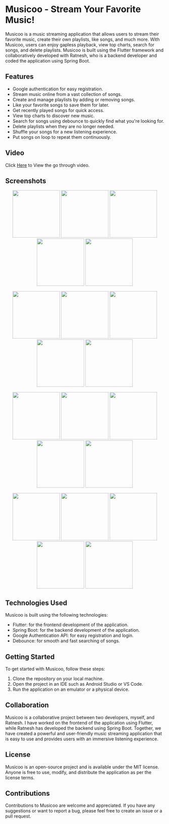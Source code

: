# Musicoo - Stream Your Favorite Music!

Musicoo is a music streaming application that allows users to stream their favorite music, create their own playlists, like songs, and much more. With Musicoo, users can enjoy gapless playback, view top charts, search for songs, and delete playlists. Musicoo is built using the Flutter framework and collaboratively developed with Ratnesh, who is a backend developer and coded the application using Spring Boot.

## Features

- Google authentication for easy registration.
- Stream music online from a vast collection of songs.
- Create and manage playlists by adding or removing songs.
- Like your favorite songs to save them for later.
- Get recently played songs for quick access.
- View top charts to discover new music.
- Search for songs using debounce to quickly find what you're looking for.
- Delete playlists when they are no longer needed.
- Shuffle your songs for a new listening experience.
- Put songs on loop to repeat them continuously.


## Video

Click <a href="https://drive.google.com/file/d/1GQuv5dmYpqvWqeWgMAcm2euFuohduUJA/view?usp=sharing">Here</a> to View the go through video.

## Screenshots

<p align="center">
<img src ="https://i.ibb.co/GMCxzz6/photo-2023-02-15-12-16-13.jpg" width="150" />
<img src ="https://i.ibb.co/ckCy4rT/photo-2023-02-15-12-16-14.jpg" width="150" />
<img src ="https://i.ibb.co/r0LL7M4/photo-2023-02-15-12-16-15.jpg" width="150" />
<img src ="https://i.ibb.co/z7RfkTr/photo-2023-02-15-12-16-16-2.jpg" width="150" />
<img src ="https://i.ibb.co/263WzC2/photo-2023-02-15-12-16-16.jpg" width="150" />
</p>
<p align="center">
<img src ="https://i.ibb.co/9WLZFzL/photo-2023-02-15-12-16-09.jpg" width="150" />
<img src ="https://i.ibb.co/MDWHwqs/photo-2023-02-15-12-16-10.jpg" width="150" />
<img src ="https://i.ibb.co/TqqCXnB/photo-2023-02-15-12-16-11.jpg" width="150" />
<img src ="https://i.ibb.co/StfsMxW/photo-2023-02-15-12-16-12-2.jpg" width="150" />
<img src ="https://i.ibb.co/VCHvyYh/photo-2023-02-15-12-16-12.jpg" width="150" />
</p>
<p align="center">
<img src ="https://i.ibb.co/Fz7QKx6/photo-2023-02-15-12-16-05.jpg" width="150" />
<img src ="https://i.ibb.co/h9qGGLC/photo-2023-02-15-12-16-06.jpg" width="150" />
<img src ="https://i.ibb.co/9yZDbgW/photo-2023-02-15-12-16-07.jpg" width="150" />
<img src ="https://i.ibb.co/QkDPq0C/photo-2023-02-15-12-16-08-2.jpg" width="150" />
<img src ="https://i.ibb.co/3YmcL3P/photo-2023-02-15-12-16-08.jpg" width="150" />
</p>


<p align="center">
<img src ="https://i.ibb.co/27fz9yp/photo-2023-02-15-12-16-00.jpg" width="150" />
<img src ="https://i.ibb.co/xXcP5KG/photo-2023-02-15-12-16-01.jpg" width="150" />
<img src ="https://i.ibb.co/hZwZsFF/photo-2023-02-15-12-16-03.jpg" width="150" />
<img src ="https://i.ibb.co/GH96BXg/photo-2023-02-15-12-16-04.jpg" width="150" />
<img src ="https://i.ibb.co/jH46fzt/photo-2023-02-15-12-16-05-2.jpg" width="150" />
</p>


## Technologies Used

Musicoo is built using the following technologies:

- Flutter: for the frontend development of the application.
- Spring Boot: for the backend development of the application.
- Google Authentication API: for easy registration and login.
- Debounce: for smooth and fast searching of songs.

## Getting Started

To get started with Musicoo, follow these steps:

1. Clone the repository on your local machine.
2. Open the project in an IDE such as Android Studio or VS Code.
3. Run the application on an emulator or a physical device.

## Collaboration

Musicoo is a collaborative project between two developers, myself, and Ratnesh. I have worked on the frontend of the application using Flutter, while Ratnesh has developed the backend using Spring Boot. Together, we have created a powerful and user-friendly music streaming application that is easy to use and provides users with an immersive listening experience.

## License

Musicoo is an open-source project and is available under the MIT license. Anyone is free to use, modify, and distribute the application as per the license terms.

## Contributions

Contributions to Musicoo are welcome and appreciated. If you have any suggestions or want to report a bug, please feel free to create an issue or a pull request.



